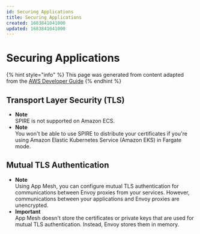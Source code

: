 ```yaml
---
id: Securing Applications
title: Securing Applications
created: 1683841041000
updated: 1683841041000
---
```

# Securing Applications

{% hint style="info" %}
This page was generated from content adapted from the [AWS Developer Guide](https://github.com/awsdocs/aws-app-mesh-user-guide.git)
{% endhint %}

## Transport Layer Security (TLS)

- **Note**  
SPIRE is not supported on Amazon ECS\.
- **Note**  
You won't be able to use SPIRE to distribute your certificates if you're using Amazon Elastic Kubernetes Service \(Amazon EKS\) in Fargate mode\.


## Mutual TLS Authentication

- **Note**  
Using App Mesh, you can configure mutual TLS authentication for communications between Envoy proxies from your services\. However, communications between your applications and Envoy proxies are unencrypted\.
- **Important**  
App Mesh doesn't store the certificates or private keys that are used for mutual TLS authentication\. Instead, Envoy stores them in memory\.

